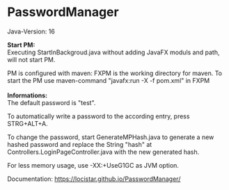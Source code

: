 # PasswordManager

Java-Version: 16

**Start PM:**<br />
Executing StartInBackgroud.java without adding JavaFX moduls and path, will not start PM.

PM is configured with maven:
FXPM is the working directory for maven.
To start the PM use maven-command "javafx:run -X -f pom.xml" in FXPM
<br /><br />
**Informations:**<br />
The default password is "test".

To automatically write a password to the according entry, press STRG+ALT+A.

To change the password, start GenerateMPHash.java to generate a new hashed password and replace the String "hash" at Controllers.LoginPageController.java with the new generated hash.

For less memory usage, use -XX:+UseG1GC as JVM option.

Documentation: https://locistar.github.io/PasswordManager/
